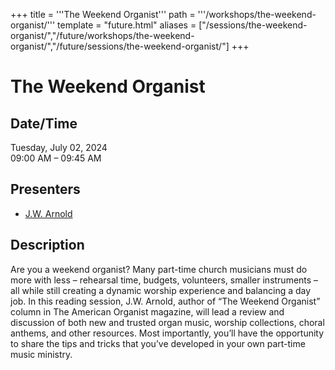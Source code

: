 +++
title = '''The Weekend Organist'''
path = '''/workshops/the-weekend-organist/'''
template = "future.html"
aliases = ["/sessions/the-weekend-organist/","/future/workshops/the-weekend-organist/","/future/sessions/the-weekend-organist/"]
+++

<h1>The Weekend Organist</h1>

<h2>Date/Time</h2>
<p>Tuesday, July 02, 2024<br>
09:00 AM – 09:45 AM</p>
<h2>Presenters</h2>
<ul>
<li><a href="/presenters/j-w-arnold/">J.W. Arnold</a></li>
</ul>
<h2>Description</h2>

Are you a weekend organist? Many part-time church musicians must do more with less – rehearsal time, budgets, volunteers, smaller instruments – all while still creating a dynamic worship experience and balancing a day job. In this reading session, J.W. Arnold, author of “The Weekend Organist” column in The American Organist magazine, will lead a review and discussion of both new and trusted organ music, worship collections, choral anthems, and other resources. Most importantly, you’ll have the opportunity to share the tips and tricks that you’ve developed in your own part-time music ministry.


